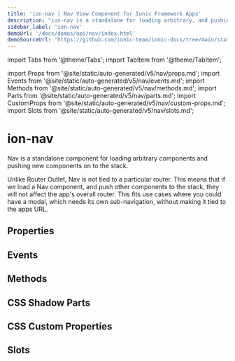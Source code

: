 ```yaml
---
title: 'ion-nav | Nav View Component for Ionic Framework Apps'
description: "ion-nav is a standalone for loading arbitrary, and pushing new, components on to the stack. Loading Nav view, and pushing others, won't affect overall routers."
sidebar_label: 'ion-nav'
demoUrl: '/docs/demos/api/nav/index.html'
demoSourceUrl: 'https://github.com/ionic-team/ionic-docs/tree/main/static/demos/api/nav/index.html'
---
```


import Tabs from '@theme/Tabs';
import TabItem from '@theme/TabItem';

import Props from '@site/static/auto-generated/v5/nav/props.md';
import Events from '@site/static/auto-generated/v5/nav/events.md';
import Methods from '@site/static/auto-generated/v5/nav/methods.md';
import Parts from '@site/static/auto-generated/v5/nav/parts.md';
import CustomProps from '@site/static/auto-generated/v5/nav/custom-props.md';
import Slots from '@site/static/auto-generated/v5/nav/slots.md';

# ion-nav

Nav is a standalone component for loading arbitrary components and pushing new components on to the stack.

Unlike Router Outlet, Nav is not tied to a particular router. This means that if we load a Nav component, and push other components to the stack, they will not affect the app's overall router. This fits use cases where you could have a modal, which needs its own sub-navigation, without making it tied to the apps URL.

## Properties

<Props />

## Events

<Events />

## Methods

<Methods />

## CSS Shadow Parts

<Parts />

## CSS Custom Properties

<CustomProps />

## Slots

<Slots />

